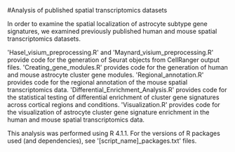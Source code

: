 #Analysis of published spatial transcriptomics datasets

In order to examine the spatial localization of astrocyte subtype gene signatures, we examined previously published human and mouse spatial transcriptomics datasets.

'Hasel_visium_preprocessing.R' and 'Maynard_visium_preprocessing.R' provide code for the generation of Seurat objects from CellRanger output files. 'Creating_gene_modules.R' provides code for the generation of human and mouse astrocyte cluster gene modules. 'Regional_annotation.R' provides code for the regional annotation of the mouse spatial transcriptomics data. 'Differential_Enrichment_Analysis.R' provides code for the statistical testing of differential enrichment of cluster gene signatures across cortical regions and conditions. 'Visualization.R' provides code for the visualization of astrocyte cluster gene signature enrichment in the human and mouse spatial transcriptomics data.   

This analysis was performed using R 4.1.1. For the versions of R packages used (and dependencies), see '\[script_name]\_packages.txt' files. 
